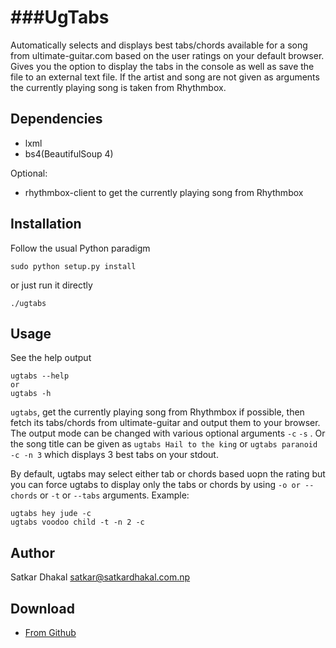 ###UgTabs
======

Automatically selects and displays best tabs/chords available for a song from ultimate-guitar.com based on the user ratings on your default browser. Gives you the option to display the tabs in the console as well as save the file to an external text file. If the artist and song are not given as arguments the currently playing song is taken from Rhythmbox.

Dependencies
------------

- lxml
- bs4(BeautifulSoup 4)

Optional:

- rhythmbox-client to get the currently playing song from Rhythmbox

Installation
------------

Follow the usual Python paradigm

    sudo python setup.py install

or just run it directly

    ./ugtabs

Usage
-----

See the help output

    ugtabs --help
    or
    ugtabs -h

`ugtabs`, get the currently playing song from 
Rhythmbox if possible, then fetch its tabs/chords from ultimate-guitar and output 
them to your browser. The output mode can be changed with various optional arguments `-c` `-s` . Or the song title can be given as `ugtabs Hail to the king` or `ugtabs paranoid -c -n 3` which displays 3 best tabs on your stdout. 

By default, ugtabs may select either tab or chords based uopn the rating but you can force ugtabs to display only the tabs or chords by using `-o or --chords` or `-t` or `--tabs` arguments.
Example:

    ugtabs hey jude -c
    ugtabs voodoo child -t -n 2 -c

Author
------

Satkar Dhakal <satkar@satkardhakal.com.np>

Download
--------

- [From Github](http://github.com/satcar77/ugtabs)
